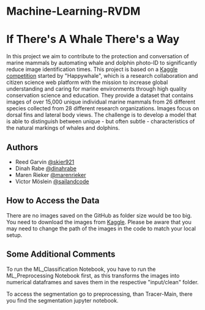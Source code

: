 # Machine-Learning-RVDM

# If There's A Whale There's a Way

In this project we aim to contribute to the protection and conversation of marine mammals by automating whale and dolphin photo-ID to significantly reduce image identification times.
This project is based on a [Kaggle competition](https://www.kaggle.com/c/happy-whale-and-dolphin/overview) started by "Happywhale", which is a research collaboration and citizen science web platform with the mission to increase global understanding and caring for marine environments through high quality conservation science and education. They provide a dataset that contains images of over 15,000 unique individual marine mammals from 26 different species collected from 28 different research organizations. Images focus on dorsal fins and lateral body views. The challenge is to develop a model that is able to distinguish between unique - but often subtle - characteristics of the natural markings of whales and dolphins. 



## Authors

- Reed Garvin [@skier921](https://www.github.com/skier921)
- Dinah Rabe [@dinahrabe](https://www.github.com/dinahrabe)
- Maren Rieker [@marenrieker](https://www.github.com/marenrieker)
- Victor Möslein [@sailandcode](https://www.github.com/sailandcode)

## How to Access the Data

There are no images saved on the GitHub as folder size would be too big. You need to download the images from [Kaggle](https://www.kaggle.com/datasets/phalanx/whale2-cropped-dataset). Please be aware that you may need to change the path of the images in the code to match your local setup.  

## Some Additional Comments

To run the ML_Classification Notebook, you have to run the ML_Preprocessing Notebook first, as this transforms the images into numerical dataframes and saves them in the respective "input/clean" folder.

To access the segmentation go to preprocessing, than Tracer-Main, there you find the segmentation jupyter notebook. 
